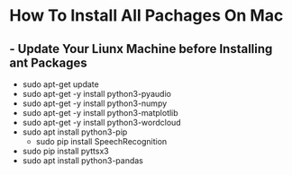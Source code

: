 # How To Install All Pachages On Mac

## - Update Your Liunx Machine before Installing ant Packages 

- sudo apt-get update
- sudo apt-get -y install python3-pyaudio
- sudo apt-get -y install python3-numpy
- sudo apt-get -y install python3-matplotlib
- sudo apt-get -y install python3-wordcloud
- sudo apt install python3-pip
    - sudo pip install SpeechRecognition 
- sudo pip install pyttsx3 
- sudo apt install python3-pandas
